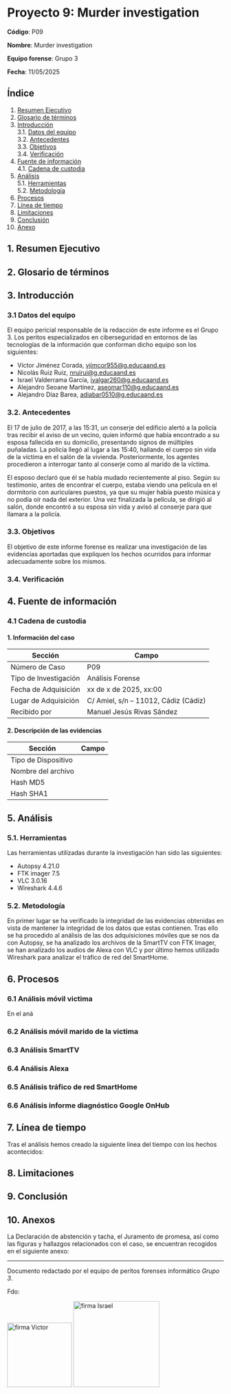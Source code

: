 # Proyecto 9: Murder investigation

**Código**: P09

**Nombre**: Murder investigation

**Equipo forense**: Grupo 3

**Fecha**: 11/05/2025

## Índice

1. [Resumen Ejecutivo](#1-resumen-ejecutivo)
2. [Glosario de términos](#2-glosario-de-términos)
3. [Introducción](#3-introducción)  
   3.1. [Datos del equipo](#31-datos-del-equipo)  
   3.2. [Antecedentes](#32-antecedentes)  
   3.3. [Objetivos](#33-objetivos)  
   3.4. [Verificación](#34-verificación)
4. [Fuente de información](#4-fuente-de-información)  
   4.1. [Cadena de custodia](#41-cadena-de-custodia)
5. [Análisis](#5-análisis)  
   5.1. [Herramientas](#51-herramientas)  
   5.2. [Metodología](#52-metodología)
6. [Procesos](#6-procesos)  
7. [Línea de tiempo](#7-línea-de-tiempo)
8. [Limitaciones](#8-limitaciones)
9. [Conclusión](#9-conclusión)
10. [Anexo](#10-anexos)

## 1. Resumen Ejecutivo

## 2. Glosario de términos

## 3. Introducción

### 3.1 Datos del equipo

El equipo pericial responsable de la redacción de este informe es el Grupo 3. Los peritos especializados en ciberseguridad en entornos de las tecnologías de la información que conforman dicho equipo son los siguientes:

- Víctor Jiménez Corada, <vjimcor955@g.educaand.es>
- Nicolás Ruiz Ruiz, <nruirui@g.educaand.es>
- Israel Valderrama García, <ivalgar260@g.educaand.es>
- Alejandro Seoane Martínez, <aseomar110@g.educaand.es>
- Alejandro Díaz Barea, <adiabar0510@g.educaand.es>

### 3.2. Antecedentes

El 17 de julio de 2017, a las 15:31, un conserje del edificio alertó a la policía tras recibir el aviso de un vecino, quien informó que había encontrado a su esposa fallecida en su domicilio, presentando signos de múltiples puñaladas. La policía llegó al lugar a las 15:40, hallando el cuerpo sin vida de la víctima en el salón de la vivienda. Posteriormente, los agentes procedieron a interrogar tanto al conserje como al marido de la víctima.

El esposo declaró que él se había mudado recientemente al piso. Según su testimonio, antes de encontrar el cuerpo, estaba viendo una película en el dormitorio con auriculares puestos, ya que su mujer había puesto música y no podía oír nada del exterior. Una vez finalizada la película, se dirigió al salón, donde encontró a su esposa sin vida y avisó al conserje para que llamara a la policía.

### 3.3. Objetivos

El objetivo de este informe forense es realizar una investigación de las evidencias aportadas que expliquen los hechos ocurridos para informar adecuadamente sobre los mismos.

### 3.4. Verificación

## 4. Fuente de información

### 4.1 Cadena de custodia

#### 1. Información del caso

| **Sección**           | **Campo**                            |
| --------------------- | ------------------------------------ |
| Número de Caso        | P09                                |
| Tipo de Investigación | Análisis Forense                     |
| Fecha de Adquisición  | xx de x de 2025, xx:00           |
| Lugar de Adquisición  | C/ Amiel, s/n – 11012, Cádiz (Cádiz) |
| Recibido por          | Manuel Jesús Rivas Sández            |

#### 2. Descripción de las evidencias

| **Sección**         | **Campo**                                           |
| ------------------- | --------------------------------------------------- |
| Tipo de Dispositivo |  |
| Nombre del archivo  |  |
| Hash MD5            |  |
| Hash SHA1           |  |

## 5. Análisis

### 5.1. Herramientas

Las herramientas utilizadas durante la investigación han sido las siguientes:

- Autopsy 4.21.0
- FTK imager 7.5
- VLC 3.0.16
- Wireshark 4.4.6

### 5.2. Metodología

En primer lugar se ha verificado la integridad de las evidencias obtenidas en vista de mantener la integridad de los datos que estas contienen.
Tras ello se ha procedido al análisis de las dos adquisiciones móviles que se nos da con Autopsy, se ha analizado los archivos de la SmartTV con FTK Imager, se han analizado los audios de Alexa con VLC y por último hemos utilizado Wireshark para analizar el tráfico de red del SmartHome.

## 6. Procesos

### 6.1 Análisis móvil victima

En el aná

### 6.2 Análisis móvil marido de la victima

### 6.3 Análisis SmartTV

### 6.4 Análisis Alexa

### 6.5 Análisis tráfico de red SmartHome

### 6.6 Análisis informe diagnóstico Google OnHub

## 7. Línea de tiempo

Tras el análisis hemos creado la siguiente linea del tiempo con los hechos acontecidos:

## 8. Limitaciones

## 9. Conclusión

## 10. Anexos

La Declaración de abstención y tacha, el Juramento de promesa, así como las figuras y hallazgos relacionados con el caso, se encuentran recogidos en el siguiente anexo:

---

Documento redactado por el equipo de peritos forenses informático _Grupo 3_.

Fdo:

<img src="img/victorSignWhite.png" alt="firma Victor" width="150"/>
<img src="img/israelSignWhite.png" alt="firma Israel" width="200"/>